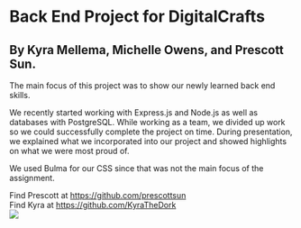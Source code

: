 # Back End Project for DigitalCrafts
## By Kyra Mellema, Michelle Owens, and Prescott Sun. 

The main focus of this project was to show our newly learned back end skills.

We recently started working with Express.js and Node.js as well as databases with PostgreSQL. While working as a team, we divided up work so we could successfully complete the project on time. During presentation, we explained what we incorporated into our project and showed highlights on what we were most proud of.

We used Bulma for our CSS since that was not the main focus of the assignment.

Find Prescott at https://github.com/prescottsun
<br />
Find Kyra at https://github.com/KyraTheDork
<br />
<img src='./public/images/code.jpg'>
